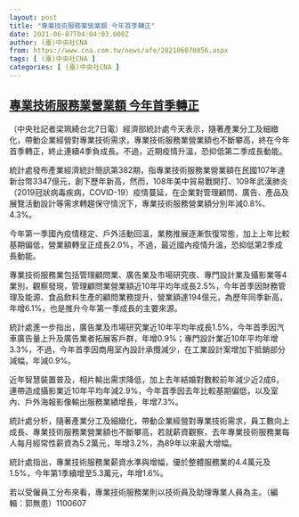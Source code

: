 ```yaml
---
layout: post
title: "專業技術服務業營業額 今年首季轉正"
date: 2021-06-07T04:04:03.000Z
author: (臺)中央社CNA
from: https://www.cna.com.tw/news/afe/202106070056.aspx
tags: [ (臺)中央社CNA ]
categories: [ (臺)中央社CNA ]
---
```

<!--1623038643000-->
[專業技術服務業營業額 今年首季轉正](https://www.cna.com.tw/news/afe/202106070056.aspx)
------

<div>
<div></div><div class="paragraph"><p>（中央社記者梁珮綺台北7日電）經濟部統計處今天表示，隨著產業分工及細緻化，帶動企業經營對專業技術需求，專業技術服務業營業額也不斷攀高，終在今年首季轉正，終止連續4季負成長。不過，近期疫情升溫，恐抑低第二季成長動能。</p><p>統計處發布產業經濟統計簡訊第382期，指專業技術服務業營業額在民國107年達新台幣3347億元，創下歷年新高，然而，108年美中貿易戰開打、109年武漢肺炎（2019冠狀病毒疾病，COVID-19）疫情蔓延，在企業對管理顧問、廣告、產品及展覽活動設計等需求轉趨保守情況下，專業技術服務營業額分別年減0.8%、4.3%。</p><p>今年第一季國內疫情穩定、戶外活動回溫，業務推展逐漸恢復常態，加上上年比較基期偏低，營業額轉呈正成長2.0%，不過，最近國內疫情升溫，恐抑低第2季成長動能。</p><p>專業技術服務業包括管理顧問業、廣告業及市場研究夜、專門設計業及攝影業等4業別，觀察發現，管理顧問業營業額近10年平均年成長2.5%，今年首季因財務管理及能源、食品飲料生產的顧問業務提升，營業額達194億元，為歷年同季新高，年增6.1%，也是推升今年第一季成長的主要來源。</p><p>統計處進一步指出，廣告業及市場研究業近10年平均年成長1.5%，今年首季因汽車廣告量上升及廣告業者拓展客戶群，年增0.9%；專門設計業近10年平均年增3.3%，不過，今年首季因商用室內設計承攬減少，在工業設計案增加下抵銷部分減幅，年減0.9%。</p><p>近年智慧裝置普及，相片輸出需求降低，加上去年結婚對數較前年減少近2成6，連帶造成攝影業近10年平均年減2.9%，今年首季因去年比較基期偏低，以及室內、戶外海報影像輸出服務業績增長，年增7.3%。</p><p>統計處分析，隨著產業分工及細緻化，帶動企業經營對專業技術需求，員工數向上成長、專業技術服務業營業額也不斷攀高，若就薪資觀察，去年專業技術服務業每人每月經常性薪資為5.2萬元，年增3.2%，為89年以來最大增幅。</p><p>統計處指出，專業技術服務業薪資水準與增幅，優於整體服務業的4.4萬元及1.5%，今年第1季續增至5.3萬元，年增1.6%。</p><p>若以受僱員工分布來看，專業技術服務業則以技術員及助理專業人員為主。（編輯：郭無患）1100607</p></div>
</div>
